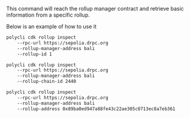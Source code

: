 This command will reach the rollup manager contract and retrieve basic information from a specific rollup.

Below is an example of how to use it

```bash
polycli cdk rollup inspect
    --rpc-url https://sepolia.drpc.org
    --rollup-manager-address bali
    --rollup-id 1

polycli cdk rollup inspect
    --rpc-url https://sepolia.drpc.org
    --rollup-manager-address bali
    --rollup-chain-id 2440

polycli cdk rollup inspect
    --rpc-url https://sepolia.drpc.org
    --rollup-manager-address bali
    --rollup-address 0x89ba0ed947a88fe43c22ae305c0713ec8a7eb361
```
